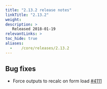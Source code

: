 ```yaml
---
title: "2.13.2 release notes"
linkTitle: "2.13.2"
weight:
description: >
   Released 2018-01-19
relevantLinks: >
toc_hide: true
aliases:
  -    /core/releases/2.13.2
---
```


## Bug fixes

- Force outputs to recalc on form load [#4111](https://github.com/medic/cht-core/issues/4111)

